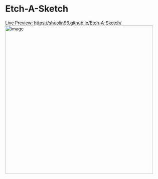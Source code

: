 # Etch-A-Sketch
Live Preview: <https://shuolin96.github.io/Etch-A-Sketch/>
<img width="471" alt="image" src="https://user-images.githubusercontent.com/82881422/183309189-d1d4f342-d40f-4bcc-ac70-a72a71f88881.png">
